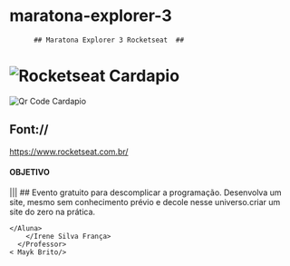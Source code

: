 # maratona-explorer-3
          ## Maratona Explorer 3 Rocketseat  ##
          
# ![Rocketseat  Cardapio](https://user-images.githubusercontent.com/105497075/190028736-7a9fe6a1-0c09-47c9-8619-58c00f6ef27a.png)


![Qr Code   Cardapio](https://user-images.githubusercontent.com/105497075/190029278-94e26939-295e-4a9a-a465-04aa71ec8416.png)


## Font://

https://www.rocketseat.com.br/

#### OBJETIVO ###

||| ## Evento gratuito para descomplicar a programação. Desenvolva um site, mesmo sem conhecimento prévio e decole nesse universo.criar um site do zero na prática.


    </Aluna>
        </Irene Silva França>
      </Professor>
    < Mayk Brito/>
    
   
   
  

